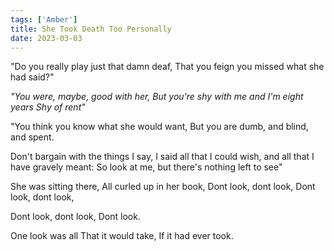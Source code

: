 ```yaml
---
tags: ['Amber']
title: She Took Death Too Personally
date: 2023-03-03
---
```


"Do you really play just that damn deaf,
That you feign you missed what she had said?"

*"You were, maybe, good with her,
But you're shy with me and I'm eight years
Shy of rent"*

"You think you know what she would want,
But you are dumb, and blind, and spent.

Don't bargain with the things I say,
I said all that I could wish,
and all that I have gravely meant:
So look at me, but there's nothing
left to see"

She was sitting there,
All curled up in her book,
Dont look, dont look,
Dont look, dont look,

Dont look, dont look,
Dont look.

One look was all
That it would take,
If it had ever took.
